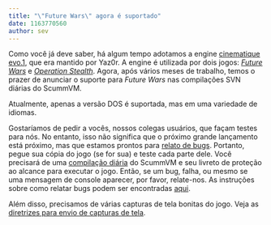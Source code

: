 ```yaml
---
title: "\"Future Wars\" agora é suportado"
date: 1163770560
author: sev
---
```


Como você já deve saber, há algum tempo adotamos a engine [cinematique evo.1](https://sourceforge.net/projects/cine/), que era mantido por Yaz0r. A engine é utilizada por dois jogos: *[Future Wars](http://wiki.scummvm.org/index.php/Future_Wars)* e *[Operation Stealth](http://wiki.scummvm.org/index.php/Operation_Stealth)*. Agora, após vários meses de trabalho, temos o prazer de anunciar o suporte para *Future Wars* nas compilações SVN diárias do ScummVM.

Atualmente, apenas a versão DOS é suportada, mas em uma variedade de idiomas.

Gostaríamos de pedir a vocês, nossos colegas usuários, que façam testes para nós. No entanto, isso não significa que o próximo grande lançamento está próximo, mas que estamos prontos para [relato de bugs](http://bugs.scummvm.org/). Portanto, pegue sua cópia do jogo (se for sua) e teste cada parte dele. Você precisará de uma [compilação diária](/downloads/#daily) do ScummVM e seu livreto de proteção ao alcance para executar o jogo. Então, se um bug, falha, ou mesmo se uma mensagem de console aparecer, por favor, relate-nos. As instruções sobre como relatar bugs podem ser encontradas [aqui](/faq/#question.report-bugs).

Além disso, precisamos de várias capturas de tela bonitas do jogo. Veja as [diretrizes para envio de capturas de tela](http://wiki.scummvm.org/index.php/Screenshots).
